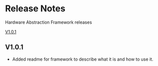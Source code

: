 # Release Notes

Hardware Abstraction Framework releases

[V1.0.1](#v1.0.1)

## V1.0.1
* Added readme for framework to describe what it is and how to use it.